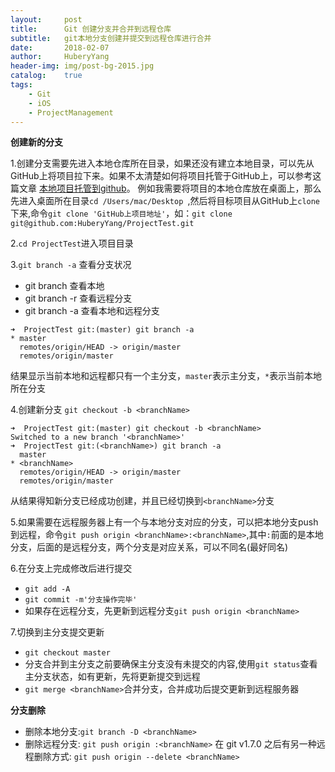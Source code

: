 ```yaml
--- 
layout:     post                      
title:      Git 创建分支并合并到远程仓库
subtitle:   git本地分支创建并提交到远程仓库进行合并
date:       2018-02-07                  
author:     HuberyYang                
header-img: img/post-bg-2015.jpg  
catalog:    true                     
tags:                             
    - Git 
    - iOS
    - ProjectManagement
---
```


**创建新的分支**

1.创建分支需要先进入本地仓库所在目录，如果还没有建立本地目录，可以先从GitHub上将项目拉下来。如果不太清楚如何将项目托管于GitHub上，可以参考这篇文章 [本地项目托管到github](https://www.jianshu.com/p/e19d13f6251c)。
例如我需要将项目的本地仓库放在桌面上，那么先进入桌面所在目录`cd /Users/mac/Desktop `,然后将目标项目从GitHub上`clone`下来,命令`git clone 'GitHub上项目地址'`，如：`git clone git@github.com:HuberyYang/ProjectTest.git`

2.`cd ProjectTest`进入项目目录

3.`git branch -a` 查看分支状况

- git branch 查看本地 
- git branch -r 查看远程分支 
- git branch -a 查看本地和远程分支

```
➜  ProjectTest git:(master) git branch -a
* master
  remotes/origin/HEAD -> origin/master
  remotes/origin/master
```
结果显示当前本地和远程都只有一个主分支，`master`表示主分支，`*`表示当前本地所在分支


4.创建新分支 `git checkout -b <branchName>`
```
➜  ProjectTest git:(master) git checkout -b <branchName>
Switched to a new branch '<branchName>'
➜  ProjectTest git:(<branchName>) git branch -a
  master
* <branchName>
  remotes/origin/HEAD -> origin/master
  remotes/origin/master
```
从结果得知新分支已经成功创建，并且已经切换到`<branchName>`分支

5.如果需要在远程服务器上有一个与本地分支对应的分支，可以把本地分支push到远程，命令`git push origin <branchName>:<branchName>`,其中`:`前面的是本地分支，后面的是远程分支，两个分支是对应关系，可以不同名(最好同名)

6.在分支上完成修改后进行提交
- `git add -A`
- `git commit -m'分支操作完毕'`
- 如果存在远程分支，先更新到远程分支`git push origin <branchName>`

7.切换到主分支提交更新
- `git checkout master`
- 分支合并到主分支之前要确保主分支没有未提交的内容,使用`git status`查看主分支状态，如有更新，先将更新提交到远程
- `git merge <branchName>`合并分支，合并成功后提交更新到远程服务器

**分支删除**

- 删除本地分支:`git branch -D <branchName>`
- 删除远程分支: `git push origin :<branchName>`
  在 git v1.7.0 之后有另一种远程删除方式:
`git push origin --delete <branchName>`






